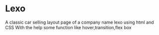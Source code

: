 # Lexo
A classic car selling layout page of a company name lexo using html and CSS
With the help some function like hover,transition,flex box
